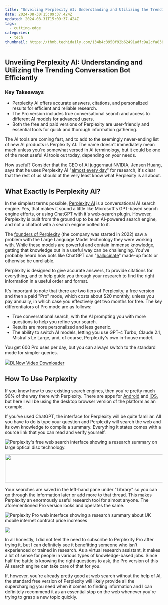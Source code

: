 ```yaml
---
title: "Unveiling Perplexity AI: Understanding and Utilizing the Trending Conversation Bot Efficiently"
date: 2024-08-30T15:09:37.424Z
updated: 2024-08-31T15:09:37.424Z
tags:
  - cutting-edge
categories:
  - tech
thumbnail: https://thmb.techidaily.com/134b4c3950f92b62491adfc9a2cfa838e49057f0eead8f917808b4db67b3f9f1.jpg
---
```


## Unveiling Perplexity AI: Understanding and Utilizing the Trending Conversation Bot Efficiently

### Key Takeaways

* Perplexity AI offers accurate answers, citations, and personalized results for efficient and reliable research.
* The Pro version includes true conversational search and access to different AI models for advanced users.
* Both the free and paid versions of Perplexity are user-friendly and essential tools for quick and thorough information gathering.

 The AI tools are coming fast, and to add to the seemingly never-ending list of new AI products is Perplexity AI. The name doesn't immediately mean much unless you're somewhat versed in AI terminology, but it could be one of the most useful AI tools out today, depending on your needs.

 How useful? Consider that the CEO of AI juggernaut NVIDIA, Jensen Huang, says that he uses Perplexity AI "[almost every day](https://tools.techidaily.com)" for research, it's clear that the rest of us should at the very least know what Perplexity is all about.

##  What Exactly Is Perplexity AI?

 In the simplest terms possible, [Perplexity AI](https://www.perplexity.ai/) is a conversational AI search engine. Yes, that makes it sound a little like Microsoft's GPT-based search engine efforts, or using ChatGPT with it's web-search plugin. However, Perplexity is built from the ground up to be an AI-powered search engine, and not a chatbot with a search engine bolted to it.

 The [founders of Perplexity](https://techcrunch.com/2023/04/04/ai-powered-search-engine-perplexity-ai-lands-26m-launches-ios-app/) (the company was started in 2022) saw a problem with the Large Language Model technology they were working with. While these models are powerful and contain immense knowledge, getting that knowledge out in a useful way can be challenging. You've probably heard how bots like ChatGPT can "[hallucinate](https://audio-shaping.techidaily.com/strategies-for-minimizing-large-scale-video-and-audio-data/)" made-up facts or otherwise be unreliable.

 Perplexity is designed to give accurate answers, to provide citations for everything, and to help guide you through your research to find the right information in a useful order and format.

 It's important to note that there are two tiers of Perplexity; a free version and then a paid "Pro" mode, which costs about $20 monthly, unless you pay annually, in which case you effectively get two months for free. The key differentiators of Pro mode are as follows:

* True conversational search, with the AI prompting you with more questions to help you refine your search.
* Results are more personalized and less generic.
* The ability to switch AI models, letting you use GPT-4 Turbo, Claude 2.1, Mistral's Le Large, and, of course, Perplexity's own in-house model.

 You get 600 Pro uses per day, but you can always switch to the standard mode for simpler queries.

<!-- affiliate ads begin -->
<a href="https://secure.2checkout.com/order/checkout.php?PRODS=4712430&QTY=1&AFFILIATE=108875&CART=1"><img src="https://secure.avangate.com/images/merchant/c404a5adbf90e09631678b13b05d9d7a/products/dlnow_256.png" border="0">DLNow Video Downloader</a>
<!-- affiliate ads end -->
##  How To Use Perplexity

 If you know how to use existing search engines, then you're pretty much 90% of the way there with Perplexity. There are apps for [Android](https://www.anrdoezrs.net/links/3607085/type/dlg/sid/UUhtgUeUpU2002265/https://play.google.com/store/apps/details?id=ai.perplexity.app.android&hl=en&gl=US) and [iOS](https://apps.apple.com/us/app/perplexity-ask-anything/id1668000334), but here I will be using the desktop browser version of the platform as an example.

 If you've used ChatGPT, the interface for Perplexity will be quite familiar. All you have to do is type your question and Perplexity will search the web and its own knowledge to compile a summary. Everything it states comes with a source link that you can read and verify yourself.

![Perplexity's free web search interface showing a research summary on large optical disc technology.](https://static1.howtogeekimages.com/wordpress/wp-content/uploads/2024/04/perplexity-free.png) 

<!-- affiliate ads begin -->
<a href="https://mindmanager.sjv.io/c/5597632/1787667/20231" target="_top" id="1787667"><img src="//a.impactradius-go.com/display-ad/20231-1787667" border="0" alt="" width="728" height="90"/></a><img height="0" width="0" src="https://imp.pxf.io/i/5597632/1787667/20231" style="position:absolute;visibility:hidden;" border="0" />
<!-- affiliate ads end -->
 Your searches are saved in the left-hand pane under "Library" so you can go through the information later or add more to that thread. This makes Perplexity an enormously useful research tool for almost anyone. The aforementioned Pro version looks and operates the same.

![Perplexity Pro web interface showing a research summary about UK mobile internet contract price increases](https://static1.howtogeekimages.com/wordpress/wp-content/uploads/2024/04/perplexity-pro.png) 

<!-- affiliate ads begin -->
<a href="https://secure.2checkout.com/order/checkout.php?PRODS=4728277&QTY=1&AFFILIATE=108875&CART=1"><img src="https://secure.avangate.com/images/merchant/f7f07e7dab09533bc71247a5b29a7373/products/1_iDeviceMessageBox.png" border="0"></a>
<!-- affiliate ads end -->
 In all honestly, I did not feel the need to subscribe to Perplexity Pro after trying it, but I can definitely see it benefitting someone who isn't experienced or trained in research. As a virtual research assistant, it makes a lot of sense for people in various types of knowledge-based jobs. Since half the battle is knowing the right questions to ask, the Pro version of this AI search engine can take care of that for you.

 If, however, you're already pretty good at web search without the help of AI, the standard free version of Perplexity will likely provide all the supercharging you need when it comes to finding information and I can definitely recommend it as an essential stop on the web whenever you're trying to grasp a new topic quickly.

<ins class="adsbygoogle"
     style="display:block"
     data-ad-format="autorelaxed"
     data-ad-client="ca-pub-7571918770474297"
     data-ad-slot="1223367746"></ins>



<ins class="adsbygoogle"
     style="display:block"
     data-ad-client="ca-pub-7571918770474297"
     data-ad-slot="8358498916"
     data-ad-format="auto"
     data-full-width-responsive="true"></ins>


